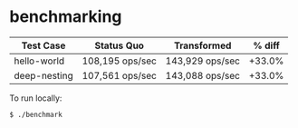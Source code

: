 # benchmarking

| Test Case    | Status Quo      | Transformed     | % diff |
| ------------ | --------------- | --------------- | ------ |
| hello-world  | 108,195 ops/sec | 143,929 ops/sec | +33.0% |
| deep-nesting | 107,561 ops/sec | 143,088 ops/sec | +33.0% |

To run locally:

```bash
$ ./benchmark
```
